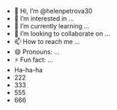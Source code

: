 - 👋 Hi, I’m @helenpetrova30
- 👀 I’m interested in ...
- 🌱 I’m currently learning ...
- 💞️ I’m looking to collaborate on ...
- 📫 How to reach me ...
- 😄 Pronouns: ...
- ⚡ Fun fact: ...
- Ha-ha-ha
- 222
- 333
- 555
- 666

<!---
helenpetrova30/helenpetrova30 is a ✨ special ✨ repository because its `README.md` (this file) appears on your GitHub profile.
You can click the Preview link to take a look at your changes.
--->
